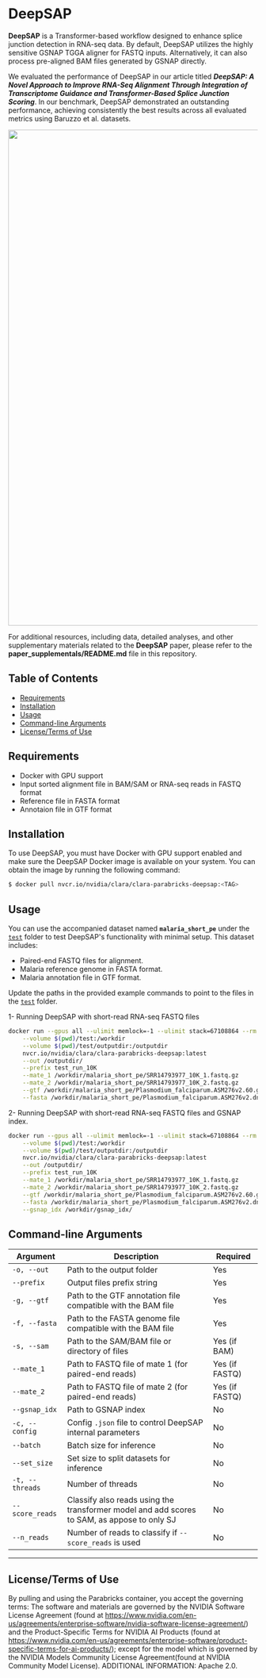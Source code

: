 # DeepSAP

**DeepSAP** is a Transformer-based workflow designed to enhance splice junction detection in RNA-seq data. By default, DeepSAP utilizes the highly sensitive GSNAP TGGA aligner for FASTQ inputs. Alternatively, it can also process pre-aligned BAM files generated by GSNAP directly. <br>

We evaluated the performance of DeepSAP in our article titled ***DeepSAP: A Novel Approach to Improve RNA-Seq Alignment Through Integration of Transcriptome Guidance and Transformer-Based Splice Junction Scoring***. In our benchmark, DeepSAP demonstrated an outstanding performance, achieving consistently the best results across all evaluated metrics using Baruzzo et al. datasets.

<img src="manuscript_data_code/Figure_3_benchmarking_data_results/All/Baruzzo_spirder_recallsVsprecision.png" width="1000">

For additional resources, including data, detailed analyses, and other supplementary materials related to the **DeepSAP** paper, please refer to the **paper_supplementals/README.md** file in this repository. 

## Table of Contents
- [Requirements](#requirements)
- [Installation](#installation)
- [Usage](#usage)
- [Command-line Arguments](#command-line-arguments)
- [License/Terms of Use](#licenseterms-of-use)

## Requirements

- Docker with GPU support
- Input sorted alignment file in BAM/SAM or RNA-seq reads in FASTQ format
- Reference file in FASTA format
- Annotaion file in GTF format

## Installation
To use DeepSAP, you must have Docker with GPU support enabled and make sure the DeepSAP Docker image is available on your system. You can obtain the image by running the following command:
```bash
$ docker pull nvcr.io/nvidia/clara/clara-parabricks-deepsap:<TAG>
```

## Usage
You can use the accompanied dataset named **`malaria_short_pe`** under the [`test`](test/) folder to test DeepSAP's functionality with minimal setup. This dataset includes:

- Paired-end FASTQ files for alignment. 
- Malaria reference genome in FASTA format.
- Malaria annotation file in GTF format.

Update the paths in the provided example commands to point to the files in the [`test`](test/) folder.


1- Running DeepSAP with short-read RNA-seq FASTQ files

```bash
docker run --gpus all --ulimit memlock=-1 --ulimit stack=67108864 --rm   \
    --volume $(pwd)/test:/workdir                                                   \
    --volume $(pwd)/test/outputdir:/outputdir                                       \
    nvcr.io/nvidia/clara/clara-parabricks-deepsap:latest                            \
    --out /outputdir/                                                               \
    --prefix test_run_10K                                                           \
    --mate_1 /workdir/malaria_short_pe/SRR14793977_10K_1.fastq.gz                   \
    --mate_2 /workdir/malaria_short_pe/SRR14793977_10K_2.fastq.gz                   \
    --gtf /workdir/malaria_short_pe/Plasmodium_falciparum.ASM276v2.60.gtf           \
    --fasta /workdir/malaria_short_pe/Plasmodium_falciparum.ASM276v2.dna.toplevel.fa
```

2- Running DeepSAP with short-read RNA-seq FASTQ files and GSNAP index.

```bash
docker run --gpus all --ulimit memlock=-1 --ulimit stack=67108864 --rm   \
    --volume $(pwd)/test:/workdir                                                   \
    --volume $(pwd)/test/outputdir:/outputdir                                       \
    nvcr.io/nvidia/clara/clara-parabricks-deepsap:latest                            \
    --out /outputdir/                                                               \
    --prefix test_run_10K                                                           \
    --mate_1 /workdir/malaria_short_pe/SRR14793977_10K_1.fastq.gz                   \
    --mate_2 /workdir/malaria_short_pe/SRR14793977_10K_2.fastq.gz                   \
    --gtf /workdir/malaria_short_pe/Plasmodium_falciparum.ASM276v2.60.gtf           \
    --fasta /workdir/malaria_short_pe/Plasmodium_falciparum.ASM276v2.dna.toplevel.fa\
    --gsnap_idx /workdir/gsnap_idx/
```

<!-- 3- Running DeepSAP with an alignment BAM file generated from short-read RNA-seq data.

```bash
$docker run --gpus all --ipc=host --ulimit memlock=-1 --ulimit stack=67108864 --rm \
    --volume $(pwd)/test:/workdir                               \
    --volume $(pwd)/test/outputdir:/outputdir                   \
    nvcr.io/nvidia/clara/clara-parabricks-deepsap:latest        \
    --out /outputdir/                                           \
    --prefix test_run                                           \
    --sam /workdir/short_read_pe_dataset/alignments.bam         \
    --fasta /workdir/short_read_pe_dataset/malaria_genome.fa    \
    --gtf /workdir/short_read_pe_dataset/malaria_annotation.gtf
``` -->

## Command-line Arguments

| Argument          | Description                                                                                          | Required       |
|-------------------|------------------------------------------------------------------------------------------------------|----------------|
| `-o, --out`       | Path to the output folder                                                                            | Yes            |
| `--prefix`        | Output files prefix string                                                                           | Yes            |
| `-g, --gtf`       | Path to the GTF annotation file compatible with the BAM file                                         | Yes            |
| `-f, --fasta`     | Path to the FASTA genome file compatible with the BAM file                                           | Yes            |
| `-s, --sam`       | Path to the SAM/BAM file or directory of files                                                       | Yes (if BAM)   |
| `--mate_1`        | Path to FASTQ file of mate 1 (for paired-end reads)                                                  | Yes (if FASTQ) |
| `--mate_2`        | Path to FASTQ file of mate 2 (for paired-end reads)                                                  | Yes (if FASTQ) |
| `--gsnap_idx`     | Path to GSNAP index                                                                                  | No             |
| `-c, --config`    | Config `.json` file to control DeepSAP internal parameters                                           | No             |
| `--batch`         | Batch size for inference                                                                             | No             |
| `--set_size`      | Set size to split datasets for inference                                                             | No             |
| `-t, --threads`   | Number of threads                                                                                    | No             |
| `--score_reads`   | Classify also reads using the transformer model and add scores to SAM, as appose to only SJ          | No             |
| `--n_reads`       | Number of reads to classify if `--score_reads` is used                                               | No             |
---


## License/Terms of Use
By pulling and using the Parabricks container, you accept the governing terms: The software and materials are governed by the NVIDIA Software License Agreement (found at https://www.nvidia.com/en-us/agreements/enterprise-software/nvidia-software-license-agreement/) and the Product-Specific Terms for NVIDIA AI Products (found at https://www.nvidia.com/en-us/agreements/enterprise-software/product-specific-terms-for-ai-products/); except for the model which is governed by the NVIDIA Models Community License Agreement(found at NVIDIA Community Model License). ADDITIONAL INFORMATION: Apache 2.0.